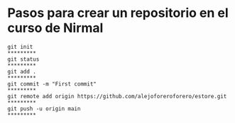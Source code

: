 # Pasos para crear un repositorio en el curso de Nirmal

```
git init
*********
git status
*********
git add .
*********
git commit -m "First commit"
*********
git remote add origin https://github.com/alejoforeroforero/estore.git
*********
git push -u origin main
*********

```